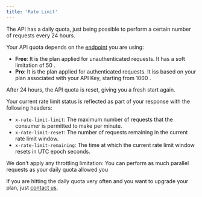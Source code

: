```yaml
---
title: 'Rate Limit'
---
```


The API has a daily quota, just being possible to perform a certain number of requests every 24 hours. 

Your API quota depends on the [endpoint](/docs/api/api-basics/endpoint) you are using:

- **Free**: It is the plan applied for unauthenticated requests. It has a soft limitation of 50 <Label display='inline' children='reqs' suffix='/day' />.
- **Pro**: It is the plan applied for authenticated requests. It iss based on your plan associated with your API Key, starting from 1000 <Label display='inline' children='reqs' suffix='/day' />.

After 24 hours, the API quota is reset, giving you a fresh start again. 

Your current rate limit status is reflected as part of your response with the following headers:

- `x-rate-limit-limit`: The maximum number of requests that the consumer is permitted to make per minute.
- `x-rate-limit-reset`: The number of requests remaining in the current rate limit window.
- `x-rate-limit-remaining`: The time at which the current rate limit window resets in UTC epoch seconds.

We don't apply any throttling limitation: You can perform as much parallel requests as your daily quota allowed you

If you are hitting the daily quota very often and you want to upgrade your plan, just [contact us](mailto:hello@microlink.io?subject=Rate%20Limit%3A%20Increment%20Quota&body=Hello%2C%20I%20want%20to%20upgrade%20my%20plan.%20Can%20you%20suggest%20me%20the%20plan%20that%20fit%20better%20my%20user%20case%3F%0A%0AThanks%20for%20all.).

